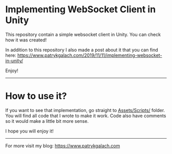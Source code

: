 # Implementing WebSocket Client in Unity

This repository contain a simple websocket client in Unity. You can check how it was created!

In addition to this repository I also made a post about it that you can find here: https://www.patrykgalach.com/2019/11/11/implementing-websocket-in-unity/

Enjoy!

---

# How to use it?

If you want to see that implementation, go straight to [Assets/Scripts/](https://bitbucket.org/gaello/websocket-client/src/master/Assets/Scripts/) folder. You will find all code that I wrote to make it work. Code also have comments so it would make a little bit more sense.

I hope you will enjoy it!

---

For more visit my blog: https://www.patrykgalach.com
